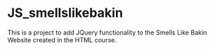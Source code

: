 JS_smellslikebakin
==================
This is a project to add JQuery functionality to the Smells Like Bakin Website created in the HTML course. 
